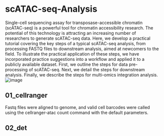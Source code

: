 # scATAC-seq-Analysis
Single-cell sequencing assay for transposase-accessible chromatin (scATAC-seq) is a powerful tool for chromatin accessibility research. The potential of this technology is attracting an increasing number of researchers to generate scATAC-seq data. Here, we develop a practical tutorial covering the key steps of a typical scATAC-seq analysis, from processing FASTQ files to downstream analysis, aimed at newcomers to the field. To illustrate the practical application of these steps, we have incorporated practice suggestions into a workflow and applied it to a publicly available dataset. First, we outline the steps for data pre-processing of scATAC-seq. Next, we detail the steps for downstream analysis. Finally, we describe the steps for multi-omics integration analysis.![image](https://github.com/user-attachments/assets/22e08041-7ee7-49f1-986e-d3142e5b215b)
## 01_cellranger
Fastq files were aligned to genome, and valid cell barcodes were called using the cellranger-atac count command with the default parameters. 
## 02_det

